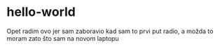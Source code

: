# hello-world
Opet radim ovo jer sam zaboravio kad sam to prvi put radio, a možda to moram zato što sam na novom laptopu
